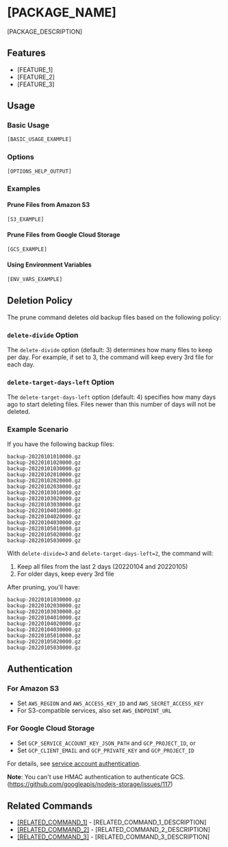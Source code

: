 # [PACKAGE_NAME]

[PACKAGE_DESCRIPTION]

## Features

- [FEATURE_1]
- [FEATURE_2]
- [FEATURE_3]

## Usage

### Basic Usage

```bash
[BASIC_USAGE_EXAMPLE]
```

### Options

```
[OPTIONS_HELP_OUTPUT]
```

### Examples

#### Prune Files from Amazon S3

```bash
[S3_EXAMPLE]
```

#### Prune Files from Google Cloud Storage

```bash
[GCS_EXAMPLE]
```

#### Using Environment Variables

```bash
[ENV_VARS_EXAMPLE]
```

## Deletion Policy

The prune command deletes old backup files based on the following policy:

### `delete-divide` Option

The `delete-divide` option (default: 3) determines how many files to keep per day. For example, if set to 3, the command will keep every 3rd file for each day.

### `delete-target-days-left` Option

The `delete-target-days-left` option (default: 4) specifies how many days ago to start deleting files. Files newer than this number of days will not be deleted.

### Example Scenario

If you have the following backup files:
```
backup-20220101010000.gz
backup-20220101020000.gz
backup-20220101030000.gz
backup-20220102010000.gz
backup-20220102020000.gz
backup-20220102030000.gz
backup-20220103010000.gz
backup-20220103020000.gz
backup-20220103030000.gz
backup-20220104010000.gz
backup-20220104020000.gz
backup-20220104030000.gz
backup-20220105010000.gz
backup-20220105020000.gz
backup-20220105030000.gz
```

With `delete-divide=3` and `delete-target-days-left=2`, the command will:
1. Keep all files from the last 2 days (20220104 and 20220105)
2. For older days, keep every 3rd file

After pruning, you'll have:
```
backup-20220101030000.gz
backup-20220102030000.gz
backup-20220103030000.gz
backup-20220104010000.gz
backup-20220104020000.gz
backup-20220104030000.gz
backup-20220105010000.gz
backup-20220105020000.gz
backup-20220105030000.gz
```

## Authentication

### For Amazon S3

- Set `AWS_REGION` and `AWS_ACCESS_KEY_ID` and `AWS_SECRET_ACCESS_KEY`
- For S3-compatible services, also set `AWS_ENDPOINT_URL`

### For Google Cloud Storage

- Set `GCP_SERVICE_ACCOUNT_KEY_JSON_PATH` and `GCP_PROJECT_ID`, or
- Set `GCP_CLIENT_EMAIL` and `GCP_PRIVATE_KEY` and `GCP_PROJECT_ID`

For details, see [service account authentication](https://cloud.google.com/docs/authentication/production).

**Note**: You can't use HMAC authentication to authenticate GCS. (https://github.com/googleapis/nodejs-storage/issues/117)

## Related Commands

- [[RELATED_COMMAND_1]](../[RELATED_COMMAND_1_PATH]/README.md) - [RELATED_COMMAND_1_DESCRIPTION]
- [[RELATED_COMMAND_2]](../[RELATED_COMMAND_2_PATH]/README.md) - [RELATED_COMMAND_2_DESCRIPTION]
- [[RELATED_COMMAND_3]](../[RELATED_COMMAND_3_PATH]/README.md) - [RELATED_COMMAND_3_DESCRIPTION]
